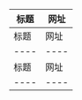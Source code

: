 | 标题    | 网址    |
 | ---- | ---- | 
| 标题    | 网址    |
 | ---- | ---- | 
| 标题    | 网址    |
 | ---- | ---- | 
